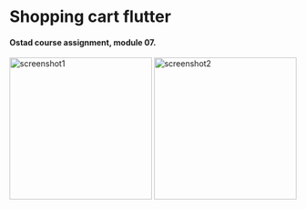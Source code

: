 # Shopping cart flutter

#### Ostad course assignment, module 07.

<img src="https://github.com/nbakh16/shopping_list_ui/assets/38786346/0f67f0a4-2a25-4b7a-9f64-8301ee898a47" alt="screenshot1" width="250">

<img src="https://github.com/nbakh16/shopping_list_ui/assets/38786346/71c0d7bf-0179-45ad-ac18-2df81df9e804" alt="screenshot2" width="250">